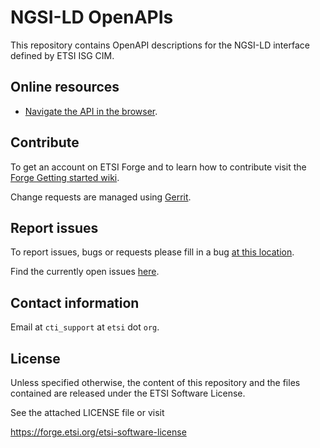 # NGSI-LD OpenAPIs

This repository contains OpenAPI descriptions for the NGSI-LD interface defined by ETSI ISG CIM.

## Online resources

* [Navigate the API in the browser](https://forge.etsi.org/swagger/ui/?url=https://forge.etsi.org/gitlab/NGSI-LD/NGSI-LD/raw/master/spec/updated/full_api.json).

## Contribute

To get an account on ETSI Forge and to learn how to contribute visit the [Forge Getting started wiki](https://forge.etsi.org/wiki/index.php/Get_started).

Change requests are managed using [Gerrit](https://forge.etsi.org/gerrit).

## Report issues

To report issues, bugs or requests please fill in a bug [at this location](https://forge.etsi.org/bugzilla/enter_bug.cgi?product=NGSI-LD).

Find the currently open issues [here](https://forge.etsi.org/bugzilla/buglist.cgi?component=NGSI%20OpenAPIs%20general&list_id=193&product=NGSI-LD&resolution=---).

## Contact information

Email at `cti_support` at `etsi` dot `org`.

## License

Unless specified otherwise, the content of this repository and the files contained are released under the ETSI Software License.

See the attached LICENSE file or visit

  https://forge.etsi.org/etsi-software-license
